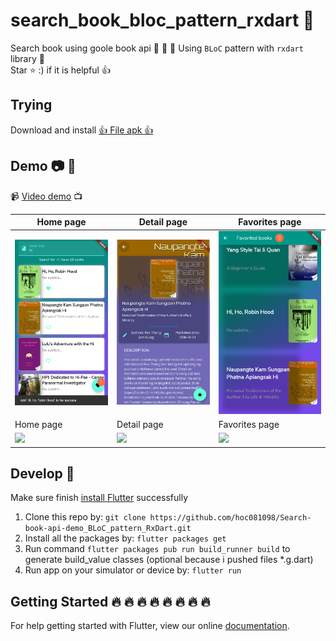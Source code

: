 # search_book_bloc_pattern_rxdart :iphone:

Search book using goole book api :clap: :clap: :clap:
Using `BLoC` pattern with `rxdart` library  :muscle: <br/>
Star :star: :) if it is helpful :thumbsup:

## Trying

Download and install [👍 File apk 👍](./build/app/outputs/apk/release/app-release.apk)

## Demo :camera: :art:

:video_camera: [Video demo](https://youtu.be/FH7LPKVSYyg) :tv:
<br>

| Home page  | Detail page | Favorites page  |
| ------------- | ------------- | -------------|
| <img src="/screenshots/home.png" width="360">  | <img src="/screenshots/detail.png" width="360">  |     <img src="/screenshots/fav.png" width="360">       |
| Home page  | Detail page | Favorites page  |
| <img src="/screenshots/home.gif" width="360">  | <img src="/screenshots/detail.gif" width="360">  |     <img src="/screenshots/fav.gif" width="360">       |

## Develop 👏

Make sure finish [install Flutter](https://flutter.io/get-started/install/) successfully

1. Clone this repo by: `git clone https://github.com/hoc081098/Search-book-api-demo_BLoC_pattern_RxDart.git`
2. Install all the packages by: `flutter packages get`
3. Run command `flutter packages pub run build_runner build` to generate build_value classes (optional because i pushed files *.g.dart)
4. Run app on your simulator or device by: `flutter run`

## Getting Started :fire: :fire: :fire: :fire: :fire: :fire: :fire: :fire: 

For help getting started with Flutter, view our online
[documentation](https://flutter.io/).


